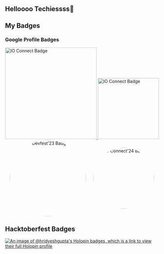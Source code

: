 ## Helloooo Techiessss👋

<!-- [![Google IO Connect Attendee](https://developers.google.com/static/profile/badges/events/io/2024/connect/bengaluru/badge.svg)](https://developers.google.com/profile/badges/events/io/2024/connect/bengaluru) -->

## My Badges

### Google Profile Badges
<!-- Badge for g.dev profile -->
<a href="https://g.dev/hridyesh">
  <img src="https://developers.google.com/static/profile/badges/events/community/devfest/2023/attendee/badge.svg" alt="IO Connect Badge" width="300" height="300">
</a>
<a href="https://g.dev/hridyesh">
  <img src="https://developers.google.com/static/profile/badges/events/io/2024/connect/bengaluru/badge.svg" alt="IO Connect Badge" width="200" height="200">
</a>
<div align="center">
  <img src="https://developers.google.com/static/profile/badges/events/community/devfest/2023/attendee/badge.svg" alt="Devfest'23 Badge" style="width: 250px; height: 250px; border-radius: 50%; vertical-align: middle; margin-right: 20px;">
  <img src="https://developers.google.com/static/profile/badges/events/io/2024/connect/bengaluru/badge.svg" alt="IO Connect'24 Badge" style="width: 200px; height: 200px; border-radius: 50%; vertical-align: middle;">
</div>





## Hacktoberfest Badges

[![An image of @hridyeshgupta's Holopin badges, which is a link to view their full Holopin profile](https://holopin.me/hridyeshgupta)](https://holopin.io/@hridyeshgupta)
<!--
**hridyesh-gupta/hridyesh-gupta** is a ✨ _special_ ✨ repository because its `README.md` (this file) appears on your GitHub profile.

Here are some ideas to get you started:

- 🔭 I’m currently working on ...
- 🌱 I’m currently learning ...
- 👯 I’m looking to collaborate on ...
- 🤔 I’m looking for help with ...
- 💬 Ask me about ...
- 📫 How to reach me: ...
- 😄 Pronouns: ...
- ⚡ Fun fact: ...
-->
